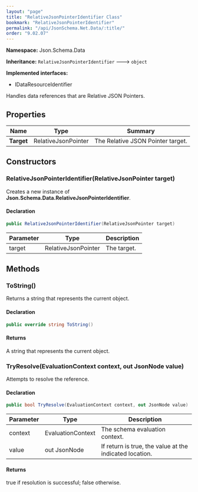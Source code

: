 ```yaml
---
layout: "page"
title: "RelativeJsonPointerIdentifier Class"
bookmark: "RelativeJsonPointerIdentifier"
permalink: "/api/JsonSchema.Net.Data/:title/"
order: "9.02.07"
---
```

**Namespace:** Json.Schema.Data

**Inheritance:**
`RelativeJsonPointerIdentifier`
 🡒 
`object`

**Implemented interfaces:**

- IDataResourceIdentifier

Handles data references that are Relative JSON Pointers.

## Properties

| Name | Type | Summary |
|---|---|---|
| **Target** | RelativeJsonPointer | The Relative JSON Pointer target. |

## Constructors

### RelativeJsonPointerIdentifier(RelativeJsonPointer target)

Creates a new instance of **Json.Schema.Data.RelativeJsonPointerIdentifier**.

#### Declaration

```c#
public RelativeJsonPointerIdentifier(RelativeJsonPointer target)
```

| Parameter | Type | Description |
|---|---|---|
| target | RelativeJsonPointer | The target. |


## Methods

### ToString()

Returns a string that represents the current object.

#### Declaration

```c#
public override string ToString()
```


#### Returns

A string that represents the current object.

### TryResolve(EvaluationContext context, out JsonNode value)

Attempts to resolve the reference.

#### Declaration

```c#
public bool TryResolve(EvaluationContext context, out JsonNode value)
```

| Parameter | Type | Description |
|---|---|---|
| context | EvaluationContext | The schema evaluation context. |
| value | out JsonNode | If return is true, the value at the indicated location. |


#### Returns

true if resolution is successful; false otherwise.


